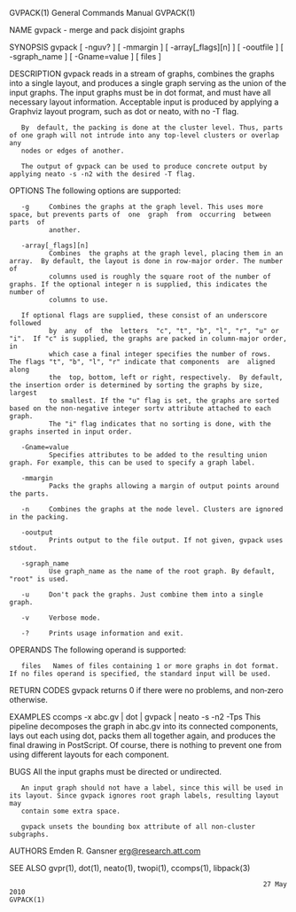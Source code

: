 GVPACK(1)                                                     General Commands Manual                                                    GVPACK(1)

NAME
       gvpack - merge and pack disjoint graphs

SYNOPSIS
       gvpack [ -nguv?  ] [ -mmargin ] [ -array[_flags][n] ] [ -ooutfile ] [ -sgraph_name ] [ -Gname=value ] [ files ]

DESCRIPTION
       gvpack reads in a stream of graphs, combines the graphs into a single layout, and produces a single graph serving as the union of the input
       graphs. The input graphs must be in dot format, and must have all necessary layout information. Acceptable input is produced by applying  a
       Graphviz layout program, such as dot or neato, with no -T flag.

       By  default, the packing is done at the cluster level. Thus, parts of one graph will not intrude into any top‐level clusters or overlap any
       nodes or edges of another.

       The output of gvpack can be used to produce concrete output by applying neato -s -n2 with the desired -T flag.

OPTIONS
       The following options are supported:

       -g     Combines the graphs at the graph level. This uses more space, but prevents parts of  one  graph  from  occurring  between  parts  of
              another.

       -array[_flags][n]
              Combines  the graphs at the graph level, placing them in an array.  By default, the layout is done in row-major order. The number of
              columns used is roughly the square root of the number of graphs. If the optional integer n is supplied, this indicates the number of
              columns to use.

       If optional flags are supplied, these consist of an underscore followed
              by  any  of  the  letters  "c", "t", "b", "l", "r", "u" or "i".  If "c" is supplied, the graphs are packed in column-major order, in
              which case a final integer specifies the number of rows.  The flags "t", "b", "l", "r" indicate that components  are  aligned  along
              the  top, bottom, left or right, respectively.  By default, the insertion order is determined by sorting the graphs by size, largest
              to smallest. If the "u" flag is set, the graphs are sorted based on the non-negative integer sortv attribute attached to each graph.
              The "i" flag indicates that no sorting is done, with the graphs inserted in input order.

       -Gname=value
              Specifies attributes to be added to the resulting union graph. For example, this can be used to specify a graph label.

       -mmargin
              Packs the graphs allowing a margin of output points around the parts.

       -n     Combines the graphs at the node level. Clusters are ignored in the packing.

       -ooutput
              Prints output to the file output. If not given, gvpack uses stdout.

       -sgraph_name
              Use graph_name as the name of the root graph. By default, "root" is used.

       -u     Don't pack the graphs. Just combine them into a single graph.

       -v     Verbose mode.

       -?     Prints usage information and exit.

OPERANDS
       The following operand is supported:

       files   Names of files containing 1 or more graphs in dot format.  If no files operand is specified, the standard input will be used.

RETURN CODES
       gvpack returns 0 if there were no problems, and non‐zero otherwise.

EXAMPLES
       ccomps -x abc.gv | dot | gvpack | neato -s -n2 -Tps
       This  pipeline  decomposes  the  graph in abc.gv into its connected components, lays out each using dot, packs them all together again, and
       produces the final drawing in PostScript. Of course, there is nothing to prevent one from using different layouts for each component.

BUGS
       All the input graphs must be directed or undirected.

       An input graph should not have a label, since this will be used in its layout. Since gvpack ignores root graph labels, resulting layout may
       contain some extra space.

       gvpack unsets the bounding box attribute of all non‐cluster subgraphs.

AUTHORS
       Emden R. Gansner <erg@research.att.com>

SEE ALSO
       gvpr(1), dot(1), neato(1), twopi(1), ccomps(1), libpack(3)

                                                                    27 May 2010                                                          GVPACK(1)

